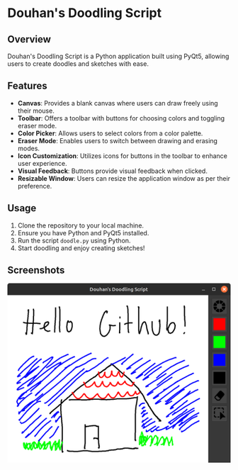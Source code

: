 # Douhan's Doodling Script

## Overview
Douhan's Doodling Script is a Python application built using PyQt5, allowing users to create doodles and sketches with ease.

## Features
- **Canvas**: Provides a blank canvas where users can draw freely using their mouse.
- **Toolbar**: Offers a toolbar with buttons for choosing colors and toggling eraser mode.
- **Color Picker**: Allows users to select colors from a color palette.
- **Eraser Mode**: Enables users to switch between drawing and erasing modes.
- **Icon Customization**: Utilizes icons for buttons in the toolbar to enhance user experience.
- **Visual Feedback**: Buttons provide visual feedback when clicked.
- **Resizable Window**: Users can resize the application window as per their preference.

## Usage
1. Clone the repository to your local machine.
2. Ensure you have Python and PyQt5 installed.
3. Run the script `doodle.py` using Python.
4. Start doodling and enjoy creating sketches!

## Screenshots
![](/screenshots/hello-github.png)
